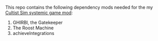 This repo contains the following dependency mods needed for the my [Cultist Sim systemic game mod](https://github.com/cupkax/CyberethicsGame_SystemicPlay):
1. GHIRBI, the Gatekeeper
2. The Roost Machine
3. achieveIntegrations
